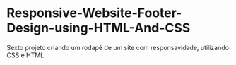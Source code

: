# Responsive-Website-Footer-Design-using-HTML-And-CSS
Sexto projeto criando um rodapé de um site com responsavidade, utilizando CSS e HTML
